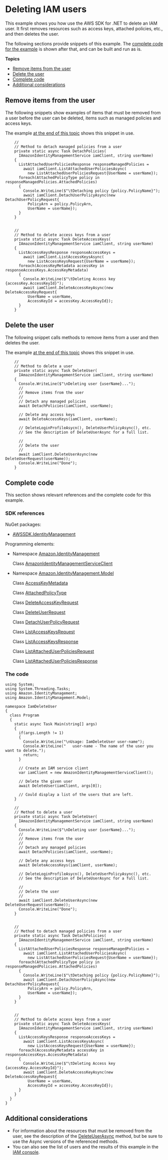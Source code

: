 # Deleting IAM users<a name="iam-users-delete"></a>

This example shows you how use the AWS SDK for \.NET to delete an IAM user\. It first removes resources such as access keys, attached policies, etc\., and then deletes the user\.

The following sections provide snippets of this example\. The [complete code for the example](#iam-users-delete-complete-code) is shown after that, and can be built and run as is\.

**Topics**
+ [Remove items from the user](#iam-users-delete-remove-items)
+ [Delete the user](#iam-users-delete-delete)
+ [Complete code](#iam-users-delete-complete-code)
+ [Additional considerations](#iam-users-delete-additional)

## Remove items from the user<a name="iam-users-delete-remove-items"></a>

The following snippets show examples of items that must be removed from a user before the user can be deleted, items such as managed policies and access keys\.

The example [at the end of this topic](#iam-users-delete-complete-code) shows this snippet in use\.

```
    //
    // Method to detach managed policies from a user
    private static async Task DetachPolicies(
      IAmazonIdentityManagementService iamClient, string userName)
    {
      ListAttachedUserPoliciesResponse responseManagedPolicies =
        await iamClient.ListAttachedUserPoliciesAsync(
          new ListAttachedUserPoliciesRequest{UserName = userName});
      foreach(AttachedPolicyType policy in responseManagedPolicies.AttachedPolicies)
      {
        Console.WriteLine($"\tDetaching policy {policy.PolicyName}");
        await iamClient.DetachUserPolicyAsync(new DetachUserPolicyRequest{
          PolicyArn = policy.PolicyArn,
          UserName = userName});
      }
    }


    //
    // Method to delete access keys from a user
    private static async Task DeleteAccessKeys(
      IAmazonIdentityManagementService iamClient, string userName)
    {
      ListAccessKeysResponse responseAccessKeys =
        await iamClient.ListAccessKeysAsync(
          new ListAccessKeysRequest{UserName = userName});
      foreach(AccessKeyMetadata accessKey in responseAccessKeys.AccessKeyMetadata)
      {
        Console.WriteLine($"\tDeleting Access key {accessKey.AccessKeyId}");
        await iamClient.DeleteAccessKeyAsync(new DeleteAccessKeyRequest{
          UserName = userName,
          AccessKeyId = accessKey.AccessKeyId});
      }
    }
```

## Delete the user<a name="iam-users-delete-delete"></a>

The following snippet calls methods to remove items from a user and then deletes the user\.

The example [at the end of this topic](#iam-users-delete-complete-code) shows this snippet in use\.

```
    //
    // Method to delete a user
    private static async Task DeleteUser(
      IAmazonIdentityManagementService iamClient, string userName)
    {
      Console.WriteLine($"\nDeleting user {userName}...");
      //
      // Remove items from the user
      //
      // Detach any managed policies
      await DetachPolicies(iamClient, userName);

      // Delete any access keys
      await DeleteAccessKeys(iamClient, userName);

      // DeleteLoginProfileAsycn(), DeleteUserPolicyAsync(), etc.
      // See the description of DeleteUserAsync for a full list.

      //
      // Delete the user
      //
      await iamClient.DeleteUserAsync(new DeleteUserRequest(userName));
      Console.WriteLine("Done");
    }
```

## Complete code<a name="iam-users-delete-complete-code"></a>

This section shows relevant references and the complete code for this example\.

### SDK references<a name="w155aac21c15c21c21c19b5b1"></a>

NuGet packages:
+ [AWSSDK\.IdentityManagement](https://www.nuget.org/packages/AWSSDK.IdentityManagement)

Programming elements:
+ Namespace [Amazon\.IdentityManagement](https://docs.aws.amazon.com/sdkfornet/v3/apidocs/items/IAM/NIAM.html)

  Class [AmazonIdentityManagementServiceClient](https://docs.aws.amazon.com/sdkfornet/v3/apidocs/items/IAM/TIAMServiceClient.html)
+ Namespace [Amazon\.IdentityManagement\.Model](https://docs.aws.amazon.com/sdkfornet/v3/apidocs/items/IAM/NIAMModel.html)

  Class [AccessKeyMetadata](https://docs.aws.amazon.com/sdkfornet/v3/apidocs/items/IAM/TAccessKeyMetadata.html)

  Class [AttachedPolicyType](https://docs.aws.amazon.com/sdkfornet/v3/apidocs/items/IAM/TAttachedPolicyType.html)

  Class [DeleteAccessKeyRequest](https://docs.aws.amazon.com/sdkfornet/v3/apidocs/items/IAM/TDeleteAccessKeyRequest.html)

  Class [DeleteUserRequest](https://docs.aws.amazon.com/sdkfornet/v3/apidocs/items/IAM/TDeleteUserRequest.html)

  Class [DetachUserPolicyRequest](https://docs.aws.amazon.com/sdkfornet/v3/apidocs/items/IAM/TDetachUserPolicyRequest.html)

  Class [ListAccessKeysRequest](https://docs.aws.amazon.com/sdkfornet/v3/apidocs/items/IAM/TListAccessKeysRequest.html)

  Class [ListAccessKeysResponse](https://docs.aws.amazon.com/sdkfornet/v3/apidocs/items/IAM/TListAccessKeysResponse.html)

  Class [ListAttachedUserPoliciesRequest](https://docs.aws.amazon.com/sdkfornet/v3/apidocs/items/IAM/TListAttachedUserPoliciesRequest.html)

  Class [ListAttachedUserPoliciesResponse](https://docs.aws.amazon.com/sdkfornet/v3/apidocs/items/IAM/TListAttachedUserPoliciesResponse.html)

### The code<a name="w155aac21c15c21c21c19b7b1"></a>

```
using System;
using System.Threading.Tasks;
using Amazon.IdentityManagement;
using Amazon.IdentityManagement.Model;

namespace IamDeleteUser
{
  class Program
  {
    static async Task Main(string[] args)
    {
      if(args.Length != 1)
      {
        Console.WriteLine("\nUsage: IamDeleteUser user-name");
        Console.WriteLine("   user-name - The name of the user you want to delete.");
        return;
      }

      // Create an IAM service client
      var iamClient = new AmazonIdentityManagementServiceClient();

      // Delete the given user
      await DeleteUser(iamClient, args[0]);

      // Could display a list of the users that are left.
    }

    //
    // Method to delete a user
    private static async Task DeleteUser(
      IAmazonIdentityManagementService iamClient, string userName)
    {
      Console.WriteLine($"\nDeleting user {userName}...");
      //
      // Remove items from the user
      //
      // Detach any managed policies
      await DetachPolicies(iamClient, userName);

      // Delete any access keys
      await DeleteAccessKeys(iamClient, userName);

      // DeleteLoginProfileAsycn(), DeleteUserPolicyAsync(), etc.
      // See the description of DeleteUserAsync for a full list.

      //
      // Delete the user
      //
      await iamClient.DeleteUserAsync(new DeleteUserRequest(userName));
      Console.WriteLine("Done");
    }


    //
    // Method to detach managed policies from a user
    private static async Task DetachPolicies(
      IAmazonIdentityManagementService iamClient, string userName)
    {
      ListAttachedUserPoliciesResponse responseManagedPolicies =
        await iamClient.ListAttachedUserPoliciesAsync(
          new ListAttachedUserPoliciesRequest{UserName = userName});
      foreach(AttachedPolicyType policy in responseManagedPolicies.AttachedPolicies)
      {
        Console.WriteLine($"\tDetaching policy {policy.PolicyName}");
        await iamClient.DetachUserPolicyAsync(new DetachUserPolicyRequest{
          PolicyArn = policy.PolicyArn,
          UserName = userName});
      }
    }


    //
    // Method to delete access keys from a user
    private static async Task DeleteAccessKeys(
      IAmazonIdentityManagementService iamClient, string userName)
    {
      ListAccessKeysResponse responseAccessKeys =
        await iamClient.ListAccessKeysAsync(
          new ListAccessKeysRequest{UserName = userName});
      foreach(AccessKeyMetadata accessKey in responseAccessKeys.AccessKeyMetadata)
      {
        Console.WriteLine($"\tDeleting Access key {accessKey.AccessKeyId}");
        await iamClient.DeleteAccessKeyAsync(new DeleteAccessKeyRequest{
          UserName = userName,
          AccessKeyId = accessKey.AccessKeyId});
      }
    }
  }
}
```

## Additional considerations<a name="iam-users-delete-additional"></a>
+ For information about the resources that must be removed from the user, see the description of the [DeleteUserAsync](https://docs.aws.amazon.com/sdkfornet/v3/apidocs/items/IAM/MIAMServiceDeleteUserAsyncDeleteUserRequestCancellationToken.html) method, but be sure to use the Async versions of the referenced methods\.
+ You can also see the list of users and the results of this example in the [IAM console](https://console.aws.amazon.com/iam/home#/users)\.